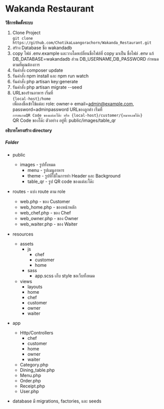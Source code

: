 # Wakanda Restaurant
**วิธีการติดตั้งระบบ**
1. Clone Project  
    ```git clone https://github.com/ChotikaLuangorachorn/Wakanda_Restaurant.git```
2. สร้าง Database ชื่อ wakandadb
3. copy ไฟล์ .env.example และวางโดยเปลี่ยนชื่อไฟล์ที่ copy มาเป็น ชื่อไฟล์ .env แก้  
    DB_DATABASE=wakandadb ส่วน DB_USERNAME,DB_PASSWORD กำหนดตามที่คุณต้องการ
4. รันคำสั่ง composer update
5. รันคำสั่ง npm install และ npm run watch
6. รันคำสั่ง php artisan key:generate
7. รันคำสั่ง php artisan migrate --seed
4. URLของร้านอาหาร เริ่มที่  
    ```{local-host}/home```  
   เพื่อลงชื่อเข้าใช้แต่ละ role: owner-> email=admin@example.com, password=adminpassword
   URLของลูกค้า เริ่มที่  
    ```การสแกนQR Code ของแต่ละโต๊ะ หรือ {local-host}/customer/{หมายเลขโต๊ะ}```  
    QR Code ของโต๊ะ ตัวอย่าง อยู่ที่: public/images/table_qr  

**อธิบายโครงสร้าง directory**
##### Folder #####
* public
    - images - รูปทั้งหมด
        - menu - รูปเมนูอาหาร
        - theme - รูปที่ใช้ในการทำ Header และ  Background
        - table_qr - รูป QR code ของแต่ละโต๊ะ

* routes - แบ่ง route ตาม role
    - web.php - ของ Customer
    - web_home.php - ของหน้าหลัก
    - web_chef.php - ของ Chef
    - web_owner.php - ของ Owner
    - web_waiter.php - ของ Waiter
* resources
    - assets
        - js
            - chef
            - customer
            - home
        - sass 
            - app.scss เก็บ style ขอเว็บทั้งหมด
    - views
        - layouts
        - home
        - chef
        - customer
        - owner
        - waiter
* app
    - Http/Controllers 
        - chef
        - customer
        - home
        - owner
        - waiter
    - Category.php
    - Dining_table.php
    - Menu.php
    - Order.php
    - Receipt.php
    - User.php
* database มี migrations, factories, และ seeds
